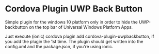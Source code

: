 Cordova Plugin UWP Back Button
======

Simple plugin for the windows 10 platform only in order to hide the UWP-backbutton on the top bar of Universal Windows Platform Apps.

Just execute (ionic) cordova plugin add cordova-plugin-uwpbackbutton,
if you add the plugin the 1st time.
The plugin should get written into the config.xml and the package.json,
if you're using ionic.
